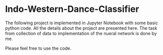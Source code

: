 # Indo-Western-Dance-Classifier
The following project is implemented in Jupyter Notebook with some basic python code. All the details about the project are presented here. The task from collection of data to implementation of the nueral network is done by me.

Please feel free to use the code.

